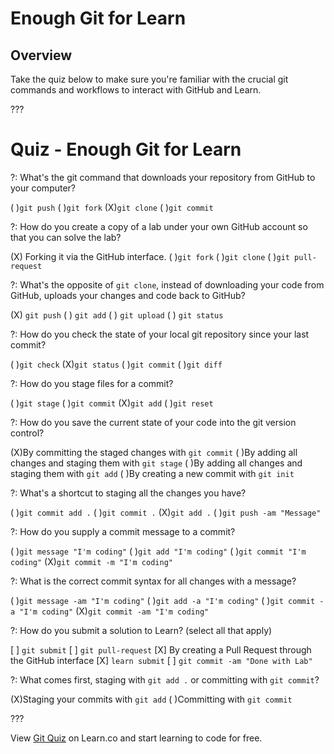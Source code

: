 # Enough Git for Learn

## Overview 

Take the quiz below to make sure you're familiar with the crucial git commands and workflows to interact with GitHub and Learn.

???

# Quiz - Enough Git for Learn

?: What's the git command that downloads your repository from GitHub to your computer?

( )`git push`
( )`git fork`
(X)`git clone`
( )`git commit`

?: How do you create a copy of a lab under your own GitHub account so that you can solve the lab?

(X) Forking it via the GitHub interface.
( )`git fork`
( )`git clone`
( )`git pull-request`

?: What's the opposite of `git clone`, instead of downloading your code from GitHub, uploads your changes and code back to GitHub?

(X) `git push`
( ) `git add`
( ) `git upload`
( ) `git status`

?: How do you check the state of your local git repository since your last commit?

( )`git check`
(X)`git status`
( )`git commit`
( )`git diff`

?: How do you stage files for a commit?

( )`git stage`
( )`git commit`
(X)`git add`
( )`git reset`

?: How do you save the current state of your code into the git version control?

(X)By committing the staged changes with `git commit`
( )By adding all changes and staging them with  `git stage`
( )By adding all changes and staging them with  `git add`
( )By creating a new commit with `git init`

?: What's a shortcut to staging all the changes you have?

( )`git commit add .`
( )`git commit .`
(X)`git add .`
( )`git push -am "Message"`

?: How do you supply a commit message to a commit?

( )`git message "I'm coding"`
( )`git add "I'm coding"`
( )`git commit "I'm coding"`
(X)`git commit -m "I'm coding"`

?: What is the correct commit syntax for all changes with a message?

( )`git message -am "I'm coding"`
( )`git add -a "I'm coding"`
( )`git commit -a "I'm coding"`
(X)`git commit -am "I'm coding"`

?: How do you submit a solution to Learn? (select all that apply)

[ ] `git submit`
[ ] `git pull-request`
[X] By creating a Pull Request through the GitHub interface
[X] `learn submit`
[ ] `git commit -am "Done with Lab"`

?: What comes first, staging with `git add .` or committing with `git commit`?

(X)Staging your commits with `git add`
( )Committing with `git commit`

???

<p class='util--hide'>View <a href='https://learn.co/lessons/git-github-learn-quiz'>Git Quiz</a> on Learn.co and start learning to code for free.</p>
